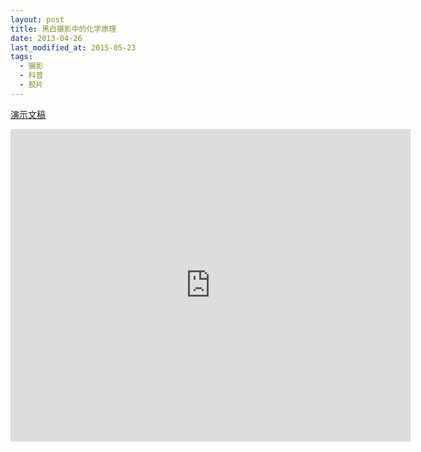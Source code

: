 ```yaml
---
layout: post
title: 黑白摄影中的化学原理
date: 2013-04-26
last_modified_at: 2015-05-23
tags:
  - 摄影
  - 科普
  - 胶片
---
```

[演示文稿](https://1drv.ms/p/s!As8fb6-4t65Kic9DbwBYkK3soFVcBg)

<iframe src="https://onedrive.live.com/embed?resid=4AAEB7B8AF6F1FCF%21157635&amp;authkey=%21ABPbMLeUlB1Gkbk&amp;em=2&amp;wdAr=1.3333333333333333&amp;wdEaaCheck=1" width="640px" height="500px" frameborder="0">这是嵌入 <a target="_blank" href="https://office.com">Microsoft Office</a> 演示文稿，由 <a target="_blank" href="https://office.com/webapps">Office</a> 提供支持。</iframe>